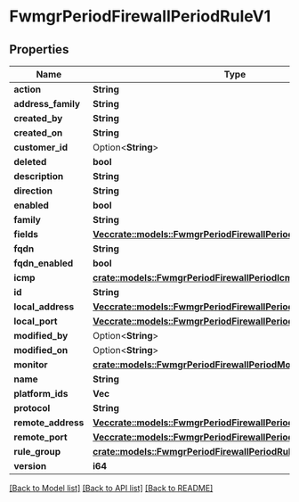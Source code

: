 # FwmgrPeriodFirewallPeriodRuleV1

## Properties

Name | Type | Description | Notes
------------ | ------------- | ------------- | -------------
**action** | **String** |  | 
**address_family** | **String** |  | 
**created_by** | **String** |  | 
**created_on** | **String** |  | 
**customer_id** | Option<**String**> |  | [optional]
**deleted** | **bool** |  | 
**description** | **String** |  | 
**direction** | **String** |  | 
**enabled** | **bool** |  | 
**family** | **String** |  | 
**fields** | [**Vec<crate::models::FwmgrPeriodFirewallPeriodFieldValue>**](fwmgr.firewall.FieldValue.md) |  | 
**fqdn** | **String** |  | 
**fqdn_enabled** | **bool** |  | 
**icmp** | [**crate::models::FwmgrPeriodFirewallPeriodIcmp**](fwmgr.firewall.ICMP.md) |  | 
**id** | **String** |  | 
**local_address** | [**Vec<crate::models::FwmgrPeriodFirewallPeriodAddressRange>**](fwmgr.firewall.AddressRange.md) |  | 
**local_port** | [**Vec<crate::models::FwmgrPeriodFirewallPeriodPortRange>**](fwmgr.firewall.PortRange.md) |  | 
**modified_by** | Option<**String**> |  | [optional]
**modified_on** | Option<**String**> |  | [optional]
**monitor** | [**crate::models::FwmgrPeriodFirewallPeriodMonitoring**](fwmgr.firewall.Monitoring.md) |  | 
**name** | **String** |  | 
**platform_ids** | **Vec<String>** |  | 
**protocol** | **String** |  | 
**remote_address** | [**Vec<crate::models::FwmgrPeriodFirewallPeriodAddressRange>**](fwmgr.firewall.AddressRange.md) |  | 
**remote_port** | [**Vec<crate::models::FwmgrPeriodFirewallPeriodPortRange>**](fwmgr.firewall.PortRange.md) |  | 
**rule_group** | [**crate::models::FwmgrPeriodFirewallPeriodRuleGroupSummaryV1**](fwmgr.firewall.RuleGroupSummaryV1.md) |  | 
**version** | **i64** |  | 

[[Back to Model list]](../README.md#documentation-for-models) [[Back to API list]](../README.md#documentation-for-api-endpoints) [[Back to README]](../README.md)


